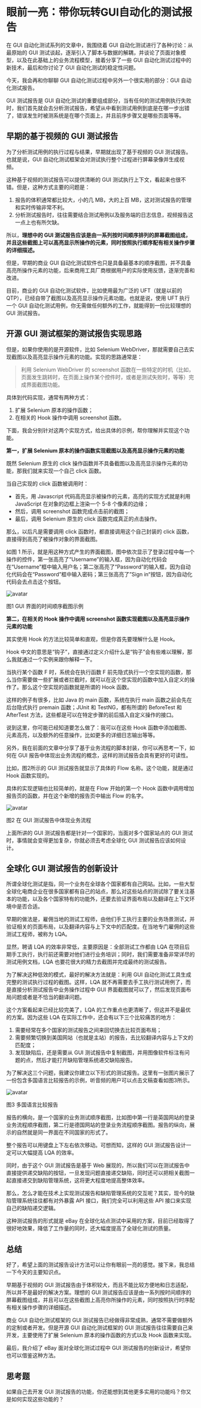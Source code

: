 # 眼前一亮：带你玩转GUI自动化的测试报告

在 GUI 自动化测试系列的文章中，我围绕着 GUI 自动化测试进行了各种讨论：从最原始的 GUI 测试谈起，逐渐引入了脚本与数据的解耦，并谈论了页面对象模型，以及在此基础上的业务流程模型，接着分享了一些 GUI 自动化测试过程中的新技术，最后和你讨论了 GUI 自动化测试的稳定性问题。

今天，我会再和你聊聊 GUI 自动化测试过程中另外一个很实用的部分：GUI 自动化测试报告。

GUI 测试报告是 GUI 自动化测试的重要组成部分，当有任何的测试用例执行失败时，我们首先就会去分析测试报告，希望从中看到测试用例到底是在哪一步出错了，错误发生时被测系统是在哪个页面上，并且前序步骤又是哪些页面等等。

## 早期的基于视频的 GUI 测试报告

为了分析测试用例的执行过程与结果，早期就出现了基于视频的 GUI 测试报告。也就是说，GUI 自动化测试框架会对测试执行整个过程进行屏幕录像并生成视频。

这种基于视频的测试报告可以提供清晰的 GUI 测试执行上下文，看起来也很不错。但是，这种方式主要的问题是：
1. 报告的体积通常都比较大，小的几 MB，大的上百 MB，这对测试报告的管理和实时传输非常不利。
2. 分析测试报告时，往往需要结合测试用例以及服务端的日志信息，视频报告这一点上也有所欠缺。

所以，<b>理想中的 GUI 测试报告应该是由一系列按时间顺序排列的屏幕截图组成，并且这些截图上可以高亮显示所操作的元素，同时按照执行顺序配有相关操作步骤的详细描述。</b>

但是，早期的商业 GUI 自动化测试软件也只是具备最基本的顺序截图，并不具备高亮所操作元素的功能，后来商用工具厂商根据用户的实际使用反馈，逐渐完善和改进。

目前，商业的 GUI 自动化测试软件，比如使用最为广泛的 UFT（就是以前的 QTP），已经自带了截图以及高亮显示操作元素功能。也就是说，使用 UFT 执行一个 GUI 自动化测试用例，你无需做任何额外的工作，就能得到一份比较理想的 GUI 测试报告。

## 开源 GUI 测试框架的测试报告实现思路

但是，如果你使用的是开源软件，比如 Selenium WebDriver，那就需要自己去实现截图以及高亮显示操作元素的功能。实现的思路通常是：
>利用 Selenium WebDriver 的 screenshot 函数在一些特定的时机（比如，页面发生跳转时，在页面上操作某个控件时，或者是测试失败时，等等）完成界面截图功能。

具体到代码实现，通常有两种方式：
1. 扩展 Selenium 原本的操作函数；
2. 在相关的 Hook 操作中调用 screenshot 函数。

下面，我会分别针对这两个实现方式，给出具体的示例，帮你理解并实现这个功能。

<b>第一，扩展 Selenium 原本的操作函数实现截图以及高亮显示操作元素的功能</b>

既然 Selenium 原生的 click 操作函数并不具备截图以及高亮显示操作元素的功能，那我们就来实现一个自己 click 函数。

当自己实现的 click 函数被调用时：
- 首先，用 Javascript 代码高亮显示被操作的元素，高亮的实现方式就是利用 JavaScript 在对象的边框上渲染一个 5-8 个像素的边缘；
- 然后，调用 screenshot 函数完成点击前的截图；
- 最后，调用 Selenium 原生的 click 函数完成真正的点击操作。

那么，以后凡是需要调用 click 函数时，都直接调用这个自己封装的 click 函数，直接得到高亮了被操作对象的界面截图。

如图 1 所示，就是用这种方式产生的界面截图，图中依次显示了登录过程中每一个操作的控件，第一张高亮了“Username”的输入框，因为自动化代码会在“Username”框中输入用户名；第二张高亮了“Password”的输入框，因为自动化代码会在“Password”框中输入密码；第三张高亮了”Sign in“按钮，因为自动化代码会去点击这个按钮。

![avatar](018_001.jpg)

图1 GUI 界面的时间顺序截图示例

<b>第二，在相关的 Hook 操作中调用 screenshot 函数实现截图以及高亮显示操作元素的功能</b>

其实使用 Hook 的方法比较简单和直观，但是你首先要理解什么是 Hook。

Hook 中文的意思是“钩子”，直接通过定义介绍什么是“钩子”会有些难以理解，那么我就通过一个实例来跟你解释一下。

当执行某个函数 F 时，系统会在执行函数 F 前先隐式执行一个空实现的函数，那么当你需要做一些扩展或者拦截时，就可以在这个空实现的函数中加入自定义的操作了。那么这个空实现的函数就是所谓的 Hook 函数。

这样的例子有很多，比如 Java 的 main 函数，系统在执行 main 函数之前会先在后台隐式执行 premain 函数；JUnit 和 TestNG，都有所谓的 BeforeTest 和 AfterTest 方法，这些都是可以在特定步骤的前后插入自定义操作的接口。

说到这里，你可能已经知道要怎么做了：我可以在这些 Hook 函数中添加截图、元素高亮，以及额外的任意操作，比如更多的详细日志输出等等。

另外，我在前面的文章中分享了基于业务流程的脚本封装，你可以再思考一下，如何在 GUI 报告中体现出业务流程的概念，这样的测试报告会具有更好的可读性。

比如，图2所示的 GUI 测试报告就显示了具体的 Flow 名称。这个功能，就是通过 Hook 函数实现的。

具体的实现逻辑也比较简单的，就是在 Flow 开始的第一个 Hook 函数中调用增加报告页的函数，并在这个新增的报告页中输出 Flow 的名字。

![avatar](018_002.jpg)

图2 在 GUI 测试报告中体现业务流程

上面所讲的 GUI 测试报告都是针对一个国家的，当面对多个国家站点的 GUI 测试时，事情就会变得更加复杂，你就必须去考虑全球化 GUI 测试报告应该如何设计。

## 全球化 GUI 测试报告的创新设计

所谓全球化测试是指，同一个业务在全球各个国家都有自己网站。比如，一些大型全球化电商企业在很多国家都有自己的站点，那么对这些站点的测试除了要关注基本的功能，以及各个国家特有的功能外，还要去验证界面布局以及翻译在上下文环境中是否合适。

早期的做法是，雇佣当地的测试工程师，由他们手工执行主要的业务场景测试，并验证相关的页面布局，以及翻译内容与上下文中的匹配度。在当地专门雇佣的这些测试工程师，被称为 LQA。

显然，聘请 LQA 的效率非常低，主要原因是：全部测试工作都由 LQA 在项目后期手工执行，执行前还需要对他们进行业务培训；同时，我们需要准备非常详尽的测试用例文档，LQA 也要花很大的精力去截图并完成最终的测试报告。

为了解决这种低效的模式，最好的解决方法就是：利用 GUI 自动化测试工具生成完整的测试执行过程的截图。这样，LQA 就不再需要去手工执行测试用例了，而是直接分析测试报告中业务操作过程中 GUI 界面截图就可以了，然后发现页面布局问题或者是不恰当的翻译问题。

这个方案看起来已经比较完美了，LQA 的工作重点也更清晰了，但这并不是最优的方案。因为这些 LQA 在实际工作中，还会有以下三个比较痛苦的地方：
1. 需要经常在多个国家的测试报告之间来回切换去比较页面布局；
2. 需要频繁切换到美国网站（也就是主站）的报告，去比较翻译内容与上下文的匹配度；
3. 发现缺陷后，还是需要从 GUI 测试报告中复制截图，并用图像软件标注有问题的点，然后才能打开缺陷管理系统递交缺陷报告。

为了解决这三个问题，我建议你建立以下形式的测试报告。这里有一张图片展示了一份包含多国语言比较报告的示例，听音频的用户可以点击文稿查看如图3所示。

![avatar](018_003.jpg)

图3 多国语言比较报告

报告的横向，是一个国家的业务测试顺序截图，比如图中第一行是英国网站的登录业务流程顺序截图，第二行是德国网站的登录业务流程顺序截图。报告的纵向，展示的自然就是同一界面在不同国家的形式了。

整个报告可以用键盘上下左右依次移动。可想而知，这样的 GUI 测试报告设计一定可以大幅提高 LQA 的效率。

同时，由于这个 GUI 测试报告是基于 Web 展现的，所以我们可以在测试报告中直接提供递交缺陷的按钮，一旦发现问题直接递交缺陷，同时还可以把相关截图一起直接递交到缺陷管理系统，这将更大程度地提高整体效率。

那么，怎么才能在技术上实现测试报告和缺陷管理系统的交互呢？其实，现今的缺陷管理系统往往都有对外暴露 API 接口，我们完全可以利用这些 API 接口来实现自己的缺陷递交逻辑。

这种测试报告的形式就是 eBay 在全球化站点测试中采用的方案，目前已经取得了很好地效果，降低了工作量的同时，还大幅度提高了全球化测试的质量。

## 总结

好了，希望上面的测试报告设计方法可以让你有眼前一亮的感觉。接下来，我总结一下今天的主要知识点。

早期基于视频的 GUI 测试报告由于体积较大，而且不能比较方便地和日志适配，所以并不是最好的解决方案。理想的 GUI 测试报告应该是由一系列按时间顺序的屏幕截图组成，并且可以在这些截图上高亮你所操作的元素，同时按照执行时序配有相关操作步骤的详细描述。

商业 GUI 自动化测试框架的 GUI 测试报告已经做得非常成熟，通常不需要做额外的定制或者开发。但是开源 GUI 自动化测试框架的 GUI 测试报告往往需要自己来开发，主要使用了扩展 Selenium 原本的操作函数的方式以及 Hook 函数来实现。

最后，我介绍了 eBay 面对全球化测试过程中 GUI 测试报告的创新设计，希望你也可以借鉴这种方法。

## 思考题

如果自己去开发 GUI 测试报告的功能，你还能想到其他更多实用的功能吗？你又是如何实现这些功能的？